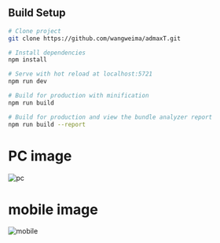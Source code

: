 ## Build Setup

```bash
# Clone project
git clone https://github.com/wangweima/admaxT.git

# Install dependencies
npm install

# Serve with hot reload at localhost:5721
npm run dev

# Build for production with minification
npm run build

# Build for production and view the bundle analyzer report
npm run build --report
```
# PC image
![pc](https://raw.githubusercontent.com/wangweima/admaxT/master/static/pc.jpg)

# mobile image
![mobile](https://raw.githubusercontent.com/wangweima/admaxT/master/static/mobile.jpg)
